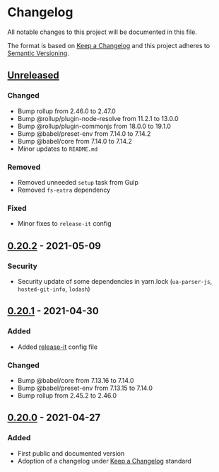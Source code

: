 # Changelog
All notable changes to this project will be documented in this file.

The format is based on [Keep a Changelog][Keep a Changelog] and this project adheres to [Semantic Versioning][Semantic Versioning].

## [Unreleased]

### Changed 
- Bump rollup from 2.46.0 to 2.47.0
- Bump @rollup/plugin-node-resolve from 11.2.1 to 13.0.0
- Bump @rollup/plugin-commonjs from 18.0.0 to 19.1.0
- Bump @babel/preset-env from 7.14.0 to 7.14.2
- Bump @babel/core from 7.14.0 to 7.14.2
- Minor updates to `README.md`

### Removed
- Removed unneeded `setup` task from Gulp
- Removed `fs-extra` dependency

### Fixed
- Minor fixes to `release-it` config

## [0.20.2] - 2021-05-09

### Security

- Security update of some dependencies in yarn.lock (`ua-parser-js`, `hosted-git-info`, `lodash`)

## [0.20.1] - 2021-04-30

### Added
- Added [release-it](https://github.com/release-it/release-it) config file

### Changed 
- Bump @babel/core from 7.13.16 to 7.14.0
- Bump @babel/preset-env from 7.13.15 to 7.14.0
- Bump rollup from 2.45.2 to 2.46.0

## [0.20.0] - 2021-04-27

### Added
- First public and documented version
- Adoption of a changelog under [Keep a Changelog][Keep a Changelog] standard


<!-- Links -->
[Keep a Changelog]: https://keepachangelog.com/
[Semantic Versioning]: https://semver.org/

<!-- Versions -->
[Unreleased]: https://github.com/stefanobartoletti/bricks/compare/master...devel

[0.20.2]: https://github.com/stefanobartoletti/bricks/compare/v0.20.1...v0.20.2
[0.20.1]: https://github.com/stefanobartoletti/bricks/compare/v0.20.0...v0.20.1
[0.20.0]: https://github.com/stefanobartoletti/bricks/releases/v0.20.0
